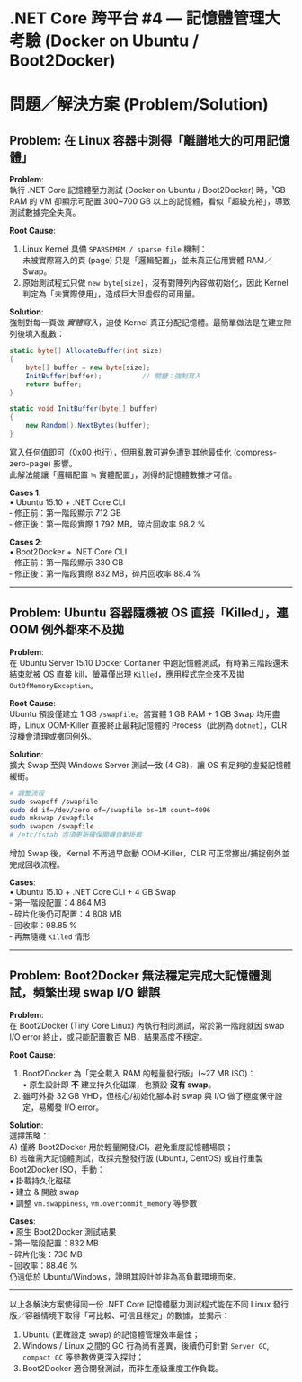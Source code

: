 # .NET Core 跨平台 #4 ― 記憶體管理大考驗 (Docker on Ubuntu / Boot2Docker)

# 問題／解決方案 (Problem/Solution)

## Problem: 在 Linux 容器中測得「離譜地大的可用記憶體」  
**Problem**:  
執行 .NET Core 記憶體壓力測試 (Docker on Ubuntu / Boot2Docker) 時，¹GB RAM 的 VM 卻顯示可配置 300~700 GB 以上的記憶體，看似「超級充裕」，導致測試數據完全失真。  

**Root Cause**:  
1. Linux Kernel 具備 `SPARSEMEM / sparse file` 機制：  
   未被實際寫入的頁 (page) 只是「邏輯配置」，並未真正佔用實體 RAM／Swap。  
2. 原始測試程式只做 `new byte[size]`，沒有對陣列內容做初始化，因此 Kernel 判定為「未實際使用」，造成巨大但虛假的可用量。  

**Solution**:  
強制對每一頁做 *實體寫入*，迫使 Kernel 真正分配記憶體。最簡單做法是在建立陣列後填入亂數：  
```csharp
static byte[] AllocateBuffer(int size)
{
    byte[] buffer = new byte[size];
    InitBuffer(buffer);          // 關鍵：強制寫入
    return buffer;
}

static void InitBuffer(byte[] buffer)
{
    new Random().NextBytes(buffer);
}
```  
寫入任何值即可（0x00 也行），但用亂數可避免遭到其他最佳化 (compress-zero-page) 影響。  
此解法能讓「邏輯配置 ≒ 實體配置」，測得的記憶體數據才可信。  

**Cases 1**:  
• Ubuntu 15.10 + .NET Core CLI  
  ‑ 修正前：第一階段顯示 712 GB  
  ‑ 修正後：第一階段實際 1 792 MB，碎片回收率 98.2 %  

**Cases 2**:  
• Boot2Docker + .NET Core CLI  
  ‑ 修正前：第一階段顯示 330 GB  
  ‑ 修正後：第一階段實際 832 MB，碎片回收率 88.4 %

---

## Problem: Ubuntu 容器隨機被 OS 直接「Killed」，連 OOM 例外都來不及拋  
**Problem**:  
在 Ubuntu Server 15.10 Docker Container 中跑記憶體測試，有時第三階段還未結束就被 OS 直接 kill，螢幕僅出現 `Killed`，應用程式完全來不及拋 `OutOfMemoryException`。  

**Root Cause**:  
Ubuntu 預設僅建立 1 GB `/swapfile`。當實體 1 GB RAM + 1 GB Swap 均用盡時，Linux OOM-Killer 直接終止最耗記憶體的 Process（此例為 `dotnet`），CLR 沒機會清理或擲回例外。  

**Solution**:  
擴大 Swap 至與 Windows Server 測試一致 (4 GB)，讓 OS 有足夠的虛擬記憶體緩衝。  
```bash
# 調整流程
sudo swapoff /swapfile
sudo dd if=/dev/zero of=/swapfile bs=1M count=4096
sudo mkswap /swapfile
sudo swapon /swapfile
# /etc/fstab 亦須更新確保開機自動掛載
```
增加 Swap 後，Kernel 不再過早啟動 OOM-Killer，CLR 可正常擲出/捕捉例外並完成回收流程。  

**Cases**:  
• Ubuntu 15.10 + .NET Core CLI + 4 GB Swap  
  ‑ 第一階段配置：4 864 MB  
  ‑ 碎片化後仍可配置：4 808 MB  
  ‑ 回收率：98.85 %  
  ‑ 再無隨機 `Killed` 情形

---

## Problem: Boot2Docker 無法穩定完成大記憶體測試，頻繁出現 swap I/O 錯誤  
**Problem**:  
在 Boot2Docker (Tiny Core Linux) 內執行相同測試，常於第一階段就因 swap I/O error 終止，或只能配置數百 MB，結果高度不穩定。  

**Root Cause**:  
1. Boot2Docker 為「完全載入 RAM 的輕量發行版」(~27 MB ISO)：  
   • 原生設計即 **不** 建立持久化磁碟，也預設 **沒有 swap**。  
2. 雖可外掛 32 GB VHD，但核心/初始化腳本對 swap 與 I/O 做了極度保守設定，易觸發 I/O error。  

**Solution**:  
選擇策略：  
A) 僅將 Boot2Docker 用於輕量開發/CI，避免重度記憶體場景；  
B) 若確需大記憶體測試，改採完整發行版 (Ubuntu, CentOS) 或自行重製 Boot2Docker ISO，手動：  
   • 掛載持久化磁碟  
   • 建立 & 開啟 swap  
   • 調整 `vm.swappiness`, `vm.overcommit_memory` 等參數  

**Cases**:  
• 原生 Boot2Docker 測試結果  
  ‑ 第一階段配置：832 MB  
  ‑ 碎片化後：736 MB  
  ‑ 回收率：88.46 %  
  仍遠低於 Ubuntu/Windows，證明其設計並非為高負載環境而來。

---

以上各解決方案使得同一份 .NET Core 記憶體壓力測試程式能在不同 Linux 發行版／容器情境下取得「可比較、可信且穩定」的數據，並揭示：

1) Ubuntu (正確設定 swap) 的記憶體管理效率最佳；  
2) Windows / Linux 之間的 GC 行為尚有差異，後續仍可針對 `Server GC`, `compact GC` 等參數做更深入探討；  
3) Boot2Docker 適合開發測試，而非生產級重度工作負載。